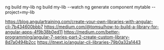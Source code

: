 ng build my-lib
ng build my-lib --watch
ng generate component mytable --project=my-lib


https://blog.angulartraining.com/create-your-own-libraries-with-angular-cli-7b434600bbb7
https://medium.com/@tomsu/how-to-build-a-library-for-angular-apps-4f9b38b0ed11
https://medium.com/better-programming/angular-7-series-part-2-create-custom-library-8d7a0494b2cc
https://itnext.io/angular-cli-libraries-79b0a32a1443